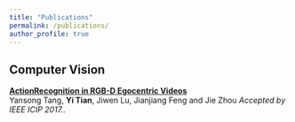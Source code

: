 ```yaml
---
title: "Publications"
permalink: /publications/
author_profile: true
---
```


## Computer Vision

<b>[ActionRecognition in RGB-D Egocentric Videos](http://ruoyunma.github.io/publications/RDEV)</b> <br>
Yansong Tang, <b>Yi Tian</b>, Jiwen Lu, Jianjiang Feng and Jie Zhou <i>Accepted by IEEE ICIP 2017.</i>.

